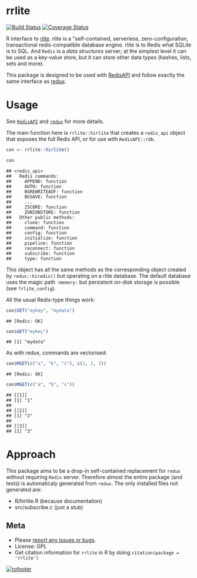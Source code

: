 # rrlite

[![Build Status](https://travis-ci.org/ropensci/rrlite.png?branch=master)](https://travis-ci.org/ropensci/rrlite)
[![Coverage Status](https://coveralls.io/repos/ropensci/rrlite/badge.svg?branch=master)](https://coveralls.io/r/ropensci/rrlite?branch=master)



R interface to [rlite](https://github.com/seppo0010/rlite).  rlite is a "self-contained, serverless, zero-configuration, transactional redis-compatible database engine. rlite is to Redis what SQLite is to SQL.  And `Redis` is a *data structures* server; at the simplest level it can be used as a key-value store, but it can store other data types (hashes, lists, sets and more).

This package is designed to be used with [RedisAPI](https://github.com/ropensci/RedisAPI) and follow exactly the same interface as [redux](https://github.com/richfitz/redux).

# Usage

See [`RedisAPI`](https://github.com/ropensci/RedisAPI) and  [`redux`](https://github.com/richfitz/redux) for more details.

The main function here is `rrlite::hirlite` that creates a `redis_api` object that exposes the full Redis API, or for use with `RedisAPI::rdb`.


```r
con <- rrlite::hirlite()
```


```r
con
```

```
## <redis_api>
##   Redis commands:
##     APPEND: function
##     AUTH: function
##     BGREWRITEAOF: function
##     BGSAVE: function
##     ...
##     ZSCORE: function
##     ZUNIONSTORE: function
##   Other public methods:
##     clone: function
##     command: function
##     config: function
##     initialize: function
##     pipeline: function
##     reconnect: function
##     subscribe: function
##     type: function
```

This object has all the same methods as the corresponding object created by `redux::hiredis()` but operating on a rlite database.  The default database uses the magic path `:memory:` but persistent on-disk storage is possible (see `?rlite_config`).

All the usual Redis-type things work:


```r
con$SET("mykey", "mydata")
```

```
## [Redis: OK]
```

```r
con$GET("mykey")
```

```
## [1] "mydata"
```

As with redux, commands are vectorised:


```r
con$MSET(c("a", "b", "c"), c(1, 2, 3))
```

```
## [Redis: OK]
```

```r
con$MGET(c("a", "b", "c"))
```

```
## [[1]]
## [1] "1"
##
## [[2]]
## [1] "2"
##
## [[3]]
## [1] "3"
```

# Approach

This package aims to be a drop-in self-contained replacement for `redux` without requiring  `Redis` server.  Therefore almost the entire package (and tests) is automaticaly generated from `redux`.  The only installed files not generated are:

* R/hirlite.R (because documentation)
* src/subscribe.c (just a stub)

## Meta

* Please [report any issues or bugs](https://github.com/ropensci/rrlite/issues).
* License: GPL
* Get citation information for `rrlite` in R by doing `citation(package = 'rrlite')`

[![rofooter](http://ropensci.org/public_images/github_footer.png)](http://ropensci.org)
